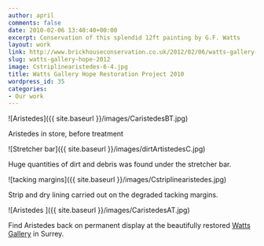 ```yaml
---
author: april
comments: false
date: 2010-02-06 13:40:40+00:00
excerpt: Conservation of this splendid 12ft painting by G.F. Watts
layout: work
link: http://www.brickhouseconservation.co.uk/2012/02/06/watts-gallery-hope-2012/
slug: watts-gallery-hope-2012
image: Cstriplinearistedes-6-4.jpg
title: Watts Gallery Hope Restoration Project 2010
wordpress_id: 35
categories:
- Our work
---
```


![Aristedes]({{ site.baseurl }}/images/CaristedesBT.jpg)

Aristedes in store, before treatment

![Stretcher bar]({{ site.baseurl }}/images/dirtArtistedesC.jpg)

Huge quantities of dirt and debris was found under the stretcher bar.

![tacking margins]({{ site.baseurl }}/images/Cstriplinearistedes.jpg)

Strip and dry lining carried out on the degraded tacking margins.

![Aristedes ]({{ site.baseurl }}/images/CaristedesAT.jpg)

Find Aristedes back on permanent display at the beautifully restored [Watts Gallery](http://www.wattsgallery.org.uk/) in Surrey.
